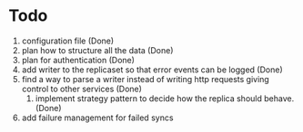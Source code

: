 # Todo

1. configuration file (Done)
2. plan how to structure all the data (Done)
3. plan for authentication (Done)
4. add writer to the replicaset so that error events can be logged (Done)
5. find a way to parse a writer instead of writing http requests giving control to other services (Done)
    1. implement strategy pattern to decide how the replica should behave. (Done)
6. add failure management for failed syncs
